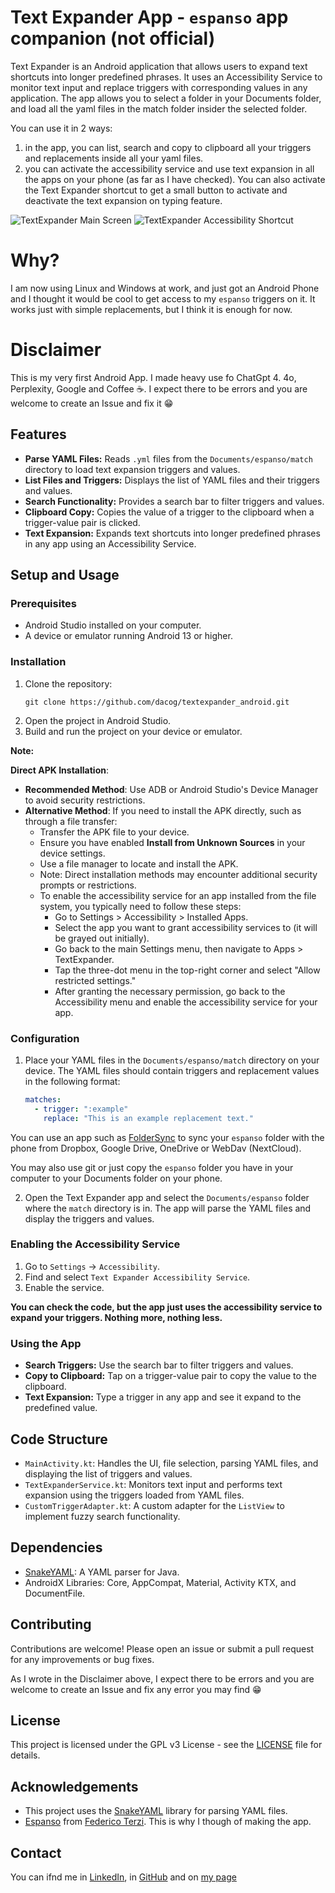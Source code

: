 # Text Expander App - `espanso` app companion (not official)

Text Expander is an Android application that allows users to expand text shortcuts into longer predefined phrases. It uses an Accessibility Service to monitor text input and replace triggers with corresponding values in any application.
The app allows you to select a folder in your Documents folder, and load all the yaml files in the match folder insider the selected folder.

You can use it in 2 ways:

1. in the app, you can list, search and copy to clipboard all your triggers and replacements inside all your yaml files. 
2. you can activate the accessibility service and use text expansion in all the apps on your phone (as far as I have checked). You can also activate the Text Expander shortcut to get a small button to activate and deactivate the text expansion on typing feature.


![TextExpander Main Screen](docs/imgs/TextExpanderApp-MainScreen.png)
![TextExpander Accessibility Shortcut](docs/imgs/TextExpanderAPP-Shortcut.png)

# Why?

I am now using Linux and Windows at work, and just got an Android Phone and I thought it would be cool to get access to my `espanso` triggers on it. It works just with simple replacements, but I think it is enough for now.  

# Disclaimer

This is my very first Android App. I made heavy use fo ChatGpt 4. 4o, Perplexity, Google and Coffee ☕.
I expect there to be errors and you are welcome to create an Issue and fix it 😁

## Features

- **Parse YAML Files:** Reads `.yml` files from the `Documents/espanso/match` directory to load text expansion triggers and values.
- **List Files and Triggers:** Displays the list of YAML files and their triggers and values.
- **Search Functionality:** Provides a search bar to filter triggers and values.
- **Clipboard Copy:** Copies the value of a trigger to the clipboard when a trigger-value pair is clicked.
- **Text Expansion:** Expands text shortcuts into longer predefined phrases in any app using an Accessibility Service.

## Setup and Usage

### Prerequisites

- Android Studio installed on your computer.
- A device or emulator running Android 13 or higher.

### Installation

1. Clone the repository:
   ```shell
   git clone https://github.com/dacog/textexpander_android.git
   ```
2. Open the project in Android Studio.
3. Build and run the project on your device or emulator.

**Note:**

**Direct APK Installation**:
   - **Recommended Method**: Use ADB or Android Studio's Device Manager to avoid security restrictions.
   - **Alternative Method**: If you need to install the APK directly, such as through a file transfer:
      - Transfer the APK file to your device.
      - Ensure you have enabled **Install from Unknown Sources** in your device settings.
      - Use a file manager to locate and install the APK.
      - Note: Direct installation methods may encounter additional security prompts or restrictions.
     - To enable the accessibility service for an app installed from the file system, you typically need to follow these steps:
       - Go to Settings > Accessibility > Installed Apps. 
       - Select the app you want to grant accessibility services to (it will be grayed out initially). 
       - Go back to the main Settings menu, then navigate to Apps > TextExpander. 
       - Tap the three-dot menu in the top-right corner and select "Allow restricted settings."
       - After granting the necessary permission, go back to the Accessibility menu and enable the accessibility service for your app.


### Configuration

1. Place your YAML files in the `Documents/espanso/match` directory on your device. The YAML files should contain triggers and replacement values in the following format:

   ```yaml
   matches:
     - trigger: ":example"
       replace: "This is an example replacement text."
   ```
   
You can use an app such as [FolderSync](https://foldersync.io/) to sync your `espanso` folder with the phone from Dropbox, Google Drive, OneDrive or WebDav (NextCloud).

You may also use git or just copy the `espanso` folder you have in your computer to your Documents folder on your phone.

2. Open the Text Expander app and select the `Documents/espanso` folder where the `match` directory is in. The app will parse the YAML files and display the triggers and values.

### Enabling the Accessibility Service

1. Go to `Settings` -> `Accessibility`.
2. Find and select `Text Expander Accessibility Service`.
3. Enable the service.

**You can check the code, but the app just uses the accessibility service to expand your triggers. Nothing more, nothing less.** 


### Using the App

- **Search Triggers:** Use the search bar to filter triggers and values.
- **Copy to Clipboard:** Tap on a trigger-value pair to copy the value to the clipboard.
- **Text Expansion:** Type a trigger in any app and see it expand to the predefined value.

## Code Structure

- `MainActivity.kt`: Handles the UI, file selection, parsing YAML files, and displaying the list of triggers and values.
- `TextExpanderService.kt`: Monitors text input and performs text expansion using the triggers loaded from YAML files.
- `CustomTriggerAdapter.kt`: A custom adapter for the `ListView` to implement fuzzy search functionality.

## Dependencies

- [SnakeYAML](https://bitbucket.org/asomov/snakeyaml): A YAML parser for Java.
- AndroidX Libraries: Core, AppCompat, Material, Activity KTX, and DocumentFile.

## Contributing

Contributions are welcome! Please open an issue or submit a pull request for any improvements or bug fixes. 

As I wrote in the Disclaimer above, I expect there to be errors and you are welcome to create an Issue and fix any error you may find 😁


## License

This project is licensed under the GPL v3 License - see the [LICENSE](LICENSE) file for details.

## Acknowledgements

- This project uses the [SnakeYAML](https://bitbucket.org/snakeyaml/snakeyaml/) library for parsing YAML files.
- [Espanso](https://github.com/espanso/espanso) from [Federico Terzi](https://federicoterzi.com/). This is why I though of making the app. 

## Contact

You can ifnd me in [LinkedIn](https://www.linkedin.com/in/diegocarrasco/), in [GitHub](https://github.com/dacog/) and on [my page](https://diegocarrasco.com/)